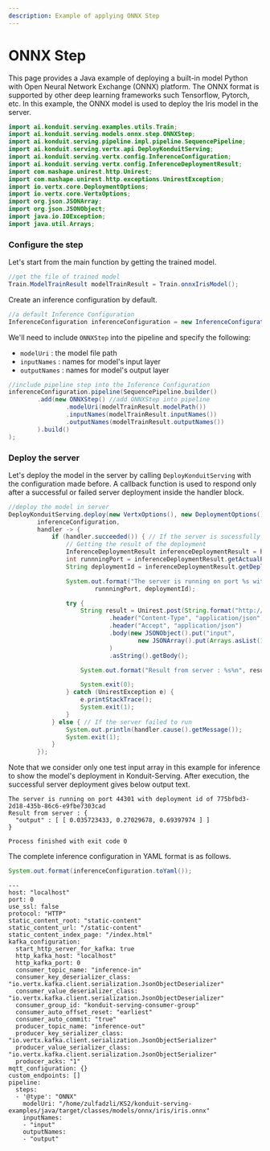 ```yaml
---
description: Example of applying ONNX Step
---
```


# ONNX Step

This page provides a Java example of deploying a built-in model Python with Open Neural Network Exchange \(ONNX\) platform. The ONNX format is supported by other deep learning frameworks such Tensorflow, Pytorch, etc. In this example, the ONNX model is used to deploy the Iris model in the server.

```java
import ai.konduit.serving.examples.utils.Train;
import ai.konduit.serving.models.onnx.step.ONNXStep;
import ai.konduit.serving.pipeline.impl.pipeline.SequencePipeline;
import ai.konduit.serving.vertx.api.DeployKonduitServing;
import ai.konduit.serving.vertx.config.InferenceConfiguration;
import ai.konduit.serving.vertx.config.InferenceDeploymentResult;
import com.mashape.unirest.http.Unirest;
import com.mashape.unirest.http.exceptions.UnirestException;
import io.vertx.core.DeploymentOptions;
import io.vertx.core.VertxOptions;
import org.json.JSONArray;
import org.json.JSONObject;
import java.io.IOException;
import java.util.Arrays;
```

### Configure the step

Let's start from the main function by getting the trained model.

```java
//get the file of trained model
Train.ModelTrainResult modelTrainResult = Train.onnxIrisModel();
```

Create an inference configuration by default.

```java
//a default Inference Configuration
InferenceConfiguration inferenceConfiguration = new InferenceConfiguration();
```

We'll need to include `ONNXStep` into the pipeline and specify the following:

* `modelUri` : the model file path
* `inputNames` : names for model's input layer
* `outputNames` : names for model's output layer

```java
//include pipeline step into the Inference Configuration
inferenceConfiguration.pipeline(SequencePipeline.builder()
        .add(new ONNXStep() //add ONNXStep into pipeline
                .modelUri(modelTrainResult.modelPath())
                .inputNames(modelTrainResult.inputNames())
                .outputNames(modelTrainResult.outputNames())
        ).build()
);
```

### Deploy the server

Let's deploy the model in the server by calling  `DeployKonduitServing` with the configuration made before. A callback function is used to respond only after a successful or failed server deployment inside the handler block.

```java
//deploy the model in server
DeployKonduitServing.deploy(new VertxOptions(), new DeploymentOptions(),
        inferenceConfiguration,
        handler -> {
            if (handler.succeeded()) { // If the server is sucessfully running
                // Getting the result of the deployment
                InferenceDeploymentResult inferenceDeploymentResult = handler.result();
                int runnningPort = inferenceDeploymentResult.getActualPort();
                String deploymentId = inferenceDeploymentResult.getDeploymentId();

                System.out.format("The server is running on port %s with deployment id of %s%n",
                        runnningPort, deploymentId);

                try {
                    String result = Unirest.post(String.format("http://localhost:%s/predict", runnningPort))
                            .header("Content-Type", "application/json")
                            .header("Accept", "application/json")
                            .body(new JSONObject().put("input",
                                    new JSONArray().put(Arrays.asList(1.0, 1.0, 1.0, 1.0)))
                            )
                            .asString().getBody();

                    System.out.format("Result from server : %s%n", result);

                    System.exit(0);
                } catch (UnirestException e) {
                    e.printStackTrace();
                    System.exit(1);
                }
            } else { // If the server failed to run
                System.out.println(handler.cause().getMessage());
                System.exit(1);
            }
        });
```

Note that we consider only one test input array in this example for inference to show the model's deployment in Konduit-Serving. After execution, the successful server deployment gives below output text.

```aspnet
The server is running on port 44301 with deployment id of 775bfbd3-2d18-435b-86c6-e9fbe7303cad
Result from server : {
  "output" : [ [ 0.035723433, 0.27029678, 0.69397974 ] ]
}

Process finished with exit code 0
```

The complete inference configuration in YAML format is as follows.

```java
System.out.format(inferenceConfiguration.toYaml());
```

```aspnet
---
host: "localhost"
port: 0
use_ssl: false
protocol: "HTTP"
static_content_root: "static-content"
static_content_url: "/static-content"
static_content_index_page: "/index.html"
kafka_configuration:
  start_http_server_for_kafka: true
  http_kafka_host: "localhost"
  http_kafka_port: 0
  consumer_topic_name: "inference-in"
  consumer_key_deserializer_class: "io.vertx.kafka.client.serialization.JsonObjectDeserializer"
  consumer_value_deserializer_class: "io.vertx.kafka.client.serialization.JsonObjectDeserializer"
  consumer_group_id: "konduit-serving-consumer-group"
  consumer_auto_offset_reset: "earliest"
  consumer_auto_commit: "true"
  producer_topic_name: "inference-out"
  producer_key_serializer_class: "io.vertx.kafka.client.serialization.JsonObjectSerializer"
  producer_value_serializer_class: "io.vertx.kafka.client.serialization.JsonObjectSerializer"
  producer_acks: "1"
mqtt_configuration: {}
custom_endpoints: []
pipeline:
  steps:
  - '@type': "ONNX"
    modelUri: "/home/zulfadzli/KS2/konduit-serving-examples/java/target/classes/models/onnx/iris/iris.onnx"
    inputNames:
    - "input"
    outputNames:
    - "output"
```

